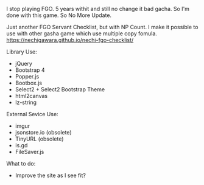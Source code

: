 I stop playing FGO. 5 years withit and still no change it bad gacha. So I'm done with this game. So No More Update.

Just another FGO Servant Checklist, but with NP Count.
I make it possible to use with other gasha game which use multiple copy fomula.
https://nechigawara.github.io/nechi-fgo-checklist/

Library Use:
* jQuery
* Bootstrap 4
* Popper.js
* Bootbox.js
* Select2 + Select2 Bootstrap Theme
* html2canvas
* lz-string

External Sevice Use:
* imgur
* jsonstore.io (obsolete)
* TinyURL (obsolete)
* is.gd
* FileSaver.js

What to do:
* Improve the site as I see fit?
